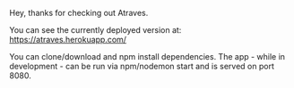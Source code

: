 Hey, thanks for checking out Atraves.

You can see the currently deployed version at: https://atraves.herokuapp.com/

You can clone/download and npm install dependencies. The app - while in development -  can be run via npm/nodemon start and is served on port 8080.
